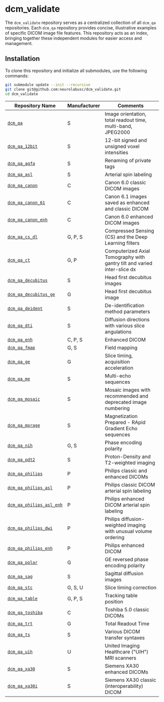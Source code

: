 # dcm_validate

The `dcm_validate` repository serves as a centralized collection of all `dcm_qa` repositories. Each `dcm_qa` repository provides concise, illustrative examples of specific DICOM image file features. This repository acts as an index, bringing together these independent modules for easier access and management.

## Installation

To clone this repository and initialize all submodules, use the following commands:

```bash
git submodule update --init --recursive
git clone git@github.com:neurolabusc/dcm_validate.git
cd dcm_validate

```



| Repository Name                                                             | Manufacturer   | Comments                                                                  |
|-----------------------------------------------------------------------------|----------------|---------------------------------------------------------------------------|
| [`dcm_qa`](https://github.com/neurolabusc/dcm_qa)                           | S              | Image orientation, total readout time, multi-band, JPEG2000               |
| [`dcm_qa_12bit`](https://github.com/neurolabusc/dcm_qa_12bit)               | S              | 12-bit signed and unsigned voxel intensities                              |
| [`dcm_qa_agfa`](https://github.com/neurolabusc/dcm_qa_agfa)                 | S              | Renaming of private tags                                                  |
| [`dcm_qa_asl`](https://github.com/neurolabusc/dcm_qa_asl)                   | S              | Arterial spin labeling                                                    |
| [`dcm_qa_canon`](https://github.com/neurolabusc/dcm_qa_canon)               | C              | Canon 6.0 classic DICOM images                                            |
| [`dcm_qa_canon_61`](https://github.com/neurolabusc/dcm_qa_canon_61)         | C              | Canon 6.1 images saved as enhanced and classic DICOM                      |
| [`dcm_qa_canon_enh`](https://github.com/neurolabusc/dcm_qa_canon_enh)       | C              | Canon 6.0 enhanced DICOM images                                           |
| [`dcm_qa_cs_dl`](https://github.com/neurolabusc/dcm_qa_cs_dl)               | G, P, S        | Compressed Sensing (CS) and the Deep Learning filters                     |
| [`dcm_qa_ct`](https://github.com/neurolabusc/dcm_qa_ct)                     | G, P           | Computerized Axial Tomography with gantry tilt and varied inter-slice dx  |
| [`dcm_qa_decubitus`](https://github.com/neurolabusc/dcm_qa_decubitus)       | S              | Head first decubitus images                                               |
| [`dcm_qa_decubitus_ge`](https://github.com/neurolabusc/dcm_qa_decubitus_ge) | G              | Head first decubitus image                                                |
| [`dcm_qa_deident`](https://github.com/neurolabusc/dcm_qa_deident)           | S              | De-identification method parameters                                       |
| [`dcm_qa_dti`](https://github.com/neurolabusc/dcm_qa_dti)                   | S              | Diffusion directions with various slice angulations                       |
| [`dcm_qa_enh`](https://github.com/neurolabusc/dcm_qa_enh)                   | C, P, S        | Enhanced DICOM                                                            |
| [`dcm_qa_fmap`](https://github.com/neurolabusc/dcm_qa_fmap)                 | G, S           | Field mapping                                                             |
| [`dcm_qa_ge`](https://github.com/neurolabusc/dcm_qa_ge)                     | G              | Slice timing, acquisition acceleration                                    |
| [`dcm_qa_me`](https://github.com/neurolabusc/dcm_qa_me)                     | S              | Multi-echo sequences                                                      |
| [`dcm_qa_mosaic`](https://github.com/neurolabusc/dcm_qa_mosaic)             | S              | Mosaic images with recommended and deprecated image numbering             |
| [`dcm_qa_mprage`](https://github.com/neurolabusc/dcm_qa_mprage)             | S              | Magnetization Prepared - RApid Gradient Echo sequences                    |
| [`dcm_qa_nih`](https://github.com/neurolabusc/dcm_qa_nih)                   | G, S           | Phase encoding polarity                                                   |
| [`dcm_qa_pdt2`](https://github.com/neurolabusc/dcm_qa_pdt2)                 | S              | Proton-Density and T2-weighted imaging                                    |
| [`dcm_qa_philips`](https://github.com/neurolabusc/dcm_qa_philips)           | P              | Philips classic and enhanced DICOMs                                       |
| [`dcm_qa_philips_asl`](https://github.com/neurolabusc/dcm_qa_philips_asl)   | P              | Philips classic DICOM arterial spin labeling                              |
| [`dcm_qa_philips_asl_enh`](https://github.com/neurolabusc/dcm_qa_philips_asl_enh) | P        | Philips enhanced DICOM arterial spin labeling                             |
| [`dcm_qa_philips_dwi`](https://github.com/neurolabusc/dcm_qa_philips_dwi)   | P              | Philips diffusion-weighted imaging with unusual volume ordering           |
| [`dcm_qa_philips_enh`](https://github.com/neurolabusc/dcm_qa_philips_enh)   | P              | Philips enhanced DICOM                                                    |
| [`dcm_qa_polar`](https://github.com/neurolabusc/dcm_qa_polar)               | G              | GE reversed phase encoding polarity                                       |
| [`dcm_qa_sag`](https://github.com/neurolabusc/dcm_qa_sag)                   | S              | Sagittal diffusion images                                                 |
| [`dcm_qa_stc`](https://github.com/neurolabusc/dcm_qa_stc)                   | G, S, U        | Slice timing correction                                                   |
| [`dcm_qa_table`](https://github.com/neurolabusc/dcm_qa_table)               | G, P, S        | Tracking table position                                                   |
| [`dcm_qa_toshiba`](https://github.com/neurolabusc/dcm_qa_toshiba)           | C              | Toshiba 5.0 classic DICOMs                                                |
| [`dcm_qa_trt`](https://github.com/neurolabusc/dcm_qa_trt)                   | G              | Total Readout Time                                                        |
| [`dcm_qa_ts`](https://github.com/neurolabusc/dcm_qa_ts)                     | S              | Various DICOM transfer syntaxes                                           |
| [`dcm_qa_uih`](https://github.com/neurolabusc/dcm_qa_uih)                   | U              | United Imaging Healthcare ("UIH") MRI scanners                            |
| [`dcm_qa_xa30`](https://github.com/neurolabusc/dcm_qa_xa30)                 | S              | Siemens XA30 enhanced DICOMs                                              |
| [`dcm_qa_xa30i`](https://github.com/neurolabusc/dcm_qa_xa30i)               | S              | Siemens XA30 classic (interoperability) DICOM                             |


